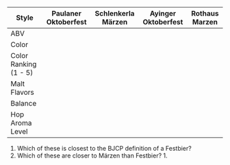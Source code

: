 | Style | Paulaner Oktoberfest | Schlenkerla Märzen | Ayinger Oktoberfest | Rothaus Marzen |
|--|--|--|--|--|
| ABV | | | |
| Color | | | |
| Color Ranking (1 - 5) | | | |
| Malt Flavors | | | |
| Balance | | | |
| Hop Aroma Level | | | |

1. Which of these is closest to the BJCP definition of a Festbier?
2. Which of these are closer to Märzen than Festbier?
	1. 
